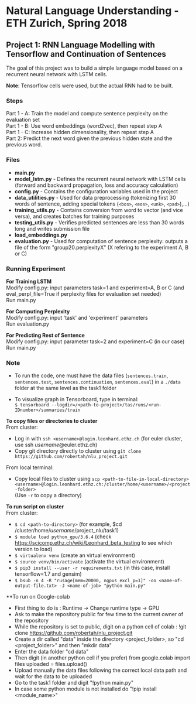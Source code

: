 # Natural Language Understanding - ETH Zurich, Spring 2018
## Project 1: RNN Language Modelling with Tensorflow and Continuation of Sentences

The goal of this project was to build a simple language model based on a recurrent neural network with LSTM cells.

**Note**: Tensorflow cells were used, but the actual RNN had to be built.

### Steps
Part 1 - A: Train the model and compute sentence perplexity on the evaluation set <br />
Part 1 - B: Use word embeddings (word2vec), then repeat step A <br />
Part 1 - C: Increase hidden dimensionality, then repeat step A <br />
Part 2: Predict the next word given the previous hidden state and the previous word.


### Files
- **main.py**
- **model_lstm.py** - Defines the recurrent neural network with LSTM cells
(forward and backward propagation, loss and accuracy calculation)
- **config.py** - Contains the configuration variables used in the project
- **data_utilities.py** - Used for data preprocessing (tokenizing first 30 words of sentence, adding special tokens
 (`<bos>`, `<eos>`, `<unk>`, `<pad>`),...)
- **training_utils.py** - Contains conversion from word to vector (and vice versa), and creates batches for training purposes
- **testing_utils.py** - Verifies predicted sentences are less than 30 words long and writes submission file
- **load_embeddings.py**
- **evaluation.py** - Used for computation of sentence perplexity: outputs a file of the form "group20.perplexityX" (X refering to the experiment A, B or C)

### Running Experiment
**For Training LSTM** <br />
Modify config.py: input parameters task=1 and experiment=A, B or C
(and eval_perpl_file=True if perplexity files for evaluation set needed) <br />
Run main.py

**For Computing Perplexity** <br />
Modify config.py: input 'task' and 'experiment' parameters <br />
Run evaluation.py

**For Predicting Rest of Sentence** <br />
Modify config.py: input parameter task=2 and experiment=C (in our case) <br />
Run main.py



### Note
- To run the code, one must have the data files (`sentences.train`, `sentences.test`, `sentences.continuation`, `sentences.eval`) in a `./data` folder at the same level as the task1 folder

- To visualize graph in Tensorboard, type in terminal:<br />
`$ tensorboard --logdir=/<path-to-project>/tas/runs/<run-IDnumber>/summaries/train`<br />

**To copy files or directories to cluster**<br/>
From cluster:
- Log in with `ssh <username>@login.leonhard.ethz.ch` (for euler cluster, use ssh *username*@euler.ethz.ch)
- Copy git directory directly to cluster using `git clone https://github.com/robertah/nlu_project.git` <br/>

From local terminal:
- Copy local files to cluster using `scp <path-to-file-in-local-directory> <username>@login.leonhard.ethz.ch:/cluster/home/<username>/<project-folder>` <br/>
  (Use `-r` to copy a directory)


**To run script on cluster** <br/>
From cluster:
- `$ cd <path-to-directory>` (for example, $cd /cluster/home/*username*/project_nlu/task1)
- `$ module load python_gpu/3.6.4` (check https://scicomp.ethz.ch/wiki/Leonhard_beta_testing to see which version to load)
- `$ virtualenv venv` (create an virtual environment)
- `$ source venv/bin/activate` (activate the virtual environment)
- `$ pip3 install --user -r requirements.txt` (in this case, install tensorflow=1.7 and gensim)
- `$ bsub -n 4 -R "rusage[mem=20000, ngpus_excl_p=1]" -oo <name-of-output-file.txt> -J <name-of-job> "python main.py"`

**To run on Google-colab
- First thing to do is : Runtime -> Change runtime type -> GPU 
- Ask to make the repository public for few time to the current owner of the repository
- While the repository is set to public, digit on a python cell of colab : !git clone https://github.com/robertah/nlu_project.git
- Create a dir called "data" inside the directory <project_folder>, so "cd <project_folder>" and then "mkdir data"
- Enter the data folder "cd data"
- Then digit (in another python cell if you prefer)
from google.colab import files
uploaded = files.upload() 
- Upload manually the data files following the correct local data path and wait for the data to be uploaded
- Go to the task1 folder and digit "!python main.py"
- In case some python module is not installed do "!pip install <module_name>"
